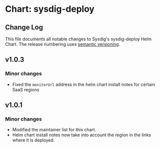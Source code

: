 # Chart: sysdig-deploy

## Change Log

This file documents all notable changes to Sysdig's sysdig-deploy Helm Chart. The release numbering uses [semantic versioning](http://semver.org).

## v1.0.3

### Minor changes

* Fixed the `monitorUrl` address in the helm chart install notes for certain SaaS regions

## v1.0.1

### Minor changes

* Modified the maintainer list for this chart.
* Helm chart install notes now take into account the region in the links where it is deployed.
